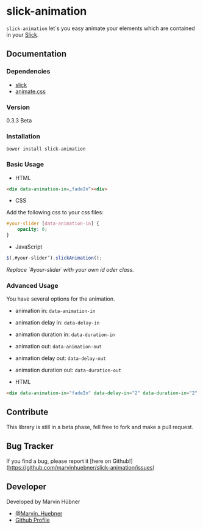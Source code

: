 # slick-animation

`slick-animation` let´s you easy animate your elements which are contained in your [Slick](https://github.com/kenwheeler/slick/).

## Documentation

### Dependencies

- [slick](https://github.com/kenwheeler/slick/)
- [animate.css](https://github.com/daneden/animate.css)

### Version

0.3.3 Beta

### Installation

`bower install slick-animation`

### Basic Usage

- HTML

```html
<div data-animation-in=„fadeIn“><div>
```

- CSS

Add the following css to your css files:

```css
#your-slider [data-animation-in] {
    opacity: 0;
}
```

- JavaScript

```js
$(‚#your-slider’).slickAnimation();
``` 

_Replace `#your-slider´ with your own id oder class._

### Advanced Usage

You have several options for the animation.

- animation in: `data-animation-in`
- animation delay in: `data-delay-in`
- animation duration in: `data-duration-in`
- animation out: `data-animation-out`
- animation delay out: `data-delay-out`
- animation duration out: `data-duration-out`

- HTML

```html
<div data-animation-in="fadeIn" data-delay-in="2" data-duration-in="2" data-animation-out="fadeOUt" data-delay-out="2" data-duration-out="2"></div>
```

## Contribute

This library is still in a beta phase, fell free to fork and make a pull request.

## Bug Tracker

If you find a bug, please report it [here on Github!] (https://github.com/marvinhuebner/slick-animation/issues)

## Developer

Developed by Marvin Hübner
- [@Marvin_Huebner](https://twitter.com/Marvin_Huebner)
- [Github Profile](https://github.com/marvinhuebner)